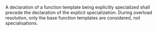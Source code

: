 A declaration of a function template being explicitly specialized shall precede the declaration of the explicit specialization.
During overload resolution, only the base function templates are considered, not specialisations.
